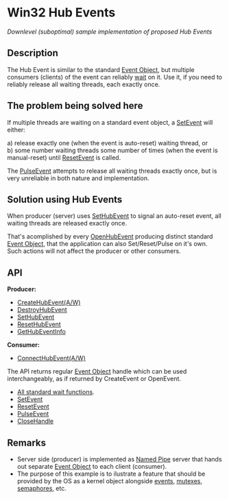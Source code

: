 # Win32 Hub Events
*Downlevel (suboptimal) sample implementation of proposed Hub Events*

## Description

The Hub Event is similar to the standard [Event Object](https://learn.microsoft.com/en-us/windows/win32/sync/event-objects),
but multiple consumers (clients) of the event can reliably
[wait](https://learn.microsoft.com/en-us/windows/win32/sync/wait-functions) on it.
Use it, if you need to reliably release all waiting threads, each exactly once.

## The problem being solved here

If multiple threads are waiting on a standard event object,
a [SetEvent](https://learn.microsoft.com/en-us/windows/win32/api/synchapi/nf-synchapi-setevent)
will either:

a) release exactly one (when the event is auto-reset) waiting thread, or  
b) some number waiting threads some number of times (when the event is manual-reset) until 
[ResetEvent](https://learn.microsoft.com/en-us/windows/win32/api/synchapi/nf-synchapi-resetevent) is called.

The [PulseEvent](https://learn.microsoft.com/en-us/windows/win32/api/winbase/nf-winbase-pulseevent) attempts
to release all waiting threads exactly once, but is very unreliable in both nature and implementation.

## Solution using Hub Events

When producer (server) uses [SetHubEvent]() to signal an auto-reset event,
all waiting threads are released exactly once.

That's acomplished by every [OpenHubEvent]() producing distinct
standard [Event Object](https://learn.microsoft.com/en-us/windows/win32/sync/event-objects),
that the application can also Set/Reset/Pulse on it's own.
Such actions will not affect the producer or other consumers.

## API

**Producer:**

* [CreateHubEvent(A/W)]()
* [DestroyHubEvent]()
* [SetHubEvent]()
* [ResetHubEvent]()
* [GetHubEventInfo]()

**Consumer:**

* [ConnectHubEvent(A/W)]()

The API returns regular [Event Object](https://learn.microsoft.com/en-us/windows/win32/sync/event-objects) handle
which can be used interchangeably, as if returned by CreateEvent or OpenEvent.

* [All standard wait functions](https://learn.microsoft.com/en-us/windows/win32/sync/wait-functions).
* [SetEvent](https://learn.microsoft.com/en-us/windows/win32/api/synchapi/nf-synchapi-setevent)
* [ResetEvent](https://learn.microsoft.com/en-us/windows/win32/api/synchapi/nf-synchapi-resetevent)
* [PulseEvent](https://learn.microsoft.com/en-us/windows/win32/api/winbase/nf-winbase-pulseevent)
* [CloseHandle](https://learn.microsoft.com/en-us/windows/win32/api/handleapi/nf-handleapi-closehandle)

## Remarks

* Server side (producer) is implemented as [Named Pipe](https://learn.microsoft.com/en-us/windows/win32/ipc/named-pipes)
  server that hands out separate [Event Object](https://learn.microsoft.com/en-us/windows/win32/sync/event-objects)
  to each client (consumer).
* The purpose of this example is to ilustrate a feature that should be provided by the OS as a kernel object alongside 
  [events](https://learn.microsoft.com/en-us/windows/win32/sync/event-objects),
  [mutexes](https://learn.microsoft.com/en-us/windows/win32/sync/mutex-objects),
  [semaphores](https://learn.microsoft.com/en-us/windows/win32/sync/semaphore-objects), etc.

